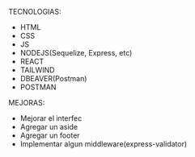 TECNOLOGIAS:
- HTML
- CSS
- JS
- NODEJS(Sequelize, Express, etc)
- REACT
- TAILWIND
- DBEAVER(Postman)
- POSTMAN

MEJORAS:
- Mejorar el interfec
- Agregar un aside
- Agregar un footer
- Implementar algun middleware(express-validator)
